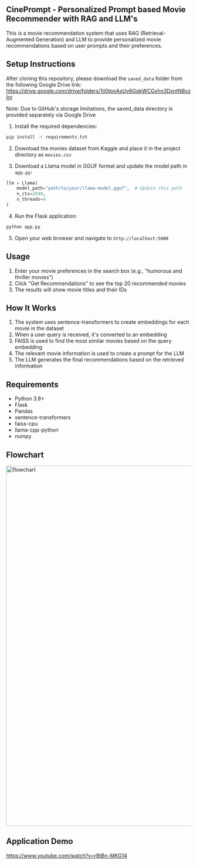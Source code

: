 ## CinePrompt - Personalized Prompt based Movie Recommender with RAG and LLM's

This is a movie recommendation system that uses RAG (Retrieval-Augmented Generation) and LLM to provide personalized movie recommendations based on user prompts and their preferences.

## Setup Instructions
After cloning this repository, please download the `saved_data` folder from the following Google Drive link: https://drive.google.com/drive/folders/1ij0tpnAsUv6GqkWCGxhn3DxntN8vzInr

Note: Due to GitHub's storage limitations, the saved_data directory is provided separately via Google Drive

1. Install the required dependencies:
```bash
pip install -r requirements.txt
```

2. Download the movies dataset from Kaggle and place it in the project directory as `movies.csv`

3. Download a Llama model in GGUF format and update the model path in `app.py`:
```python
llm = Llama(
    model_path="path/to/your/llama-model.gguf",  # Update this path
    n_ctx=2048,
    n_threads=4
)
```

4. Run the Flask application:
```bash
python app.py
```

5. Open your web browser and navigate to `http://localhost:5000`

## Usage

1. Enter your movie preferences in the search box (e.g., "humorous and thriller movies")
2. Click "Get Recommendations" to see the top 20 recommended movies
3. The results will show movie titles and their IDs

## How It Works

1. The system uses sentence-transformers to create embeddings for each movie in the dataset
2. When a user query is received, it's converted to an embedding
3. FAISS is used to find the most similar movies based on the query embedding
4. The relevant movie information is used to create a prompt for the LLM
5. The LLM generates the final recommendations based on the retrieved information

## Requirements

- Python 3.8+
- Flask
- Pandas
- sentence-transformers
- faiss-cpu
- llama-cpp-python
- numpy

## Flowchart

<img width="979" alt="flowchart" src="https://github.com/user-attachments/assets/9babbd79-e60f-403c-915f-2c0bb7f9d515" />

## Application Demo

https://www.youtube.com/watch?v=rBtBn-MKG14
